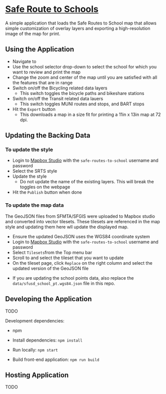 # [Safe Route to Schools](http://www.sfsaferoutes.org/)

A simple application that loads the Safe Routes to School map that allows simple customization of overlay layers and exporting a high-resolution image of the map for print.

## Using the Application

- Navigate to <URL>
- Use the school selector drop-down to select the school for which you want to review and print the map
- Change the zoom and center of the map until you are satisfied with all the
  features that are in range
- Switch on/off the Bicycling related data layers
  * This switch toggles the bicycle paths and bikeshare stations
- Switch on/off the Transit related data lauers
  * This switch toggles MUNI routes and stops, and BART stops
- Hit the `Export` button
  * This downloads a map in a size fit for printing a 11in x 13in map at 72 dpi.

## Updating the Backing Data

### To update the style
- Login to [Mapbox Studio](https://studio.mapbox.com/) with the `safe-routes-to-school` username and password
- Select the SRTS style
- Update the style
    * Do not update the name of the existing layers. This will break the toggles on the webpage
- Hit the `Publish` button when done

### To update the map data
The GeoJSON files from SFMTA/SFGIS were uploaded to Mapbox studio and converted into vector tilesets. These tilesets are referenced in the map style and updating them here wll update the displayed map.

- Ensure the updated GeoJSON uses the WGS84 coordinate system
- Login to [Mapbox Studio](https://studio.mapbox.com/) with the `safe-routes-to-school` username and password
- Select `Tilesets`from the Top menu bar
- Scroll to and select the tileset that you want to update
- On the tileset page, click `Replace` on the right column and select the updated version of the GeoJSON file

* If you are updating the school points data, also replace the `data/sfusd_school_pt.wgs84.json` file in this repo.

## Developing the Application

TODO

Development dependencies:

- npm

- Install dependencies: `npm install`
- Run locally: `npm start`
- Build front-end application: `npm run build`

[npm]: https://www.npmjs.com/get-npm

## Hosting Application

TODO
